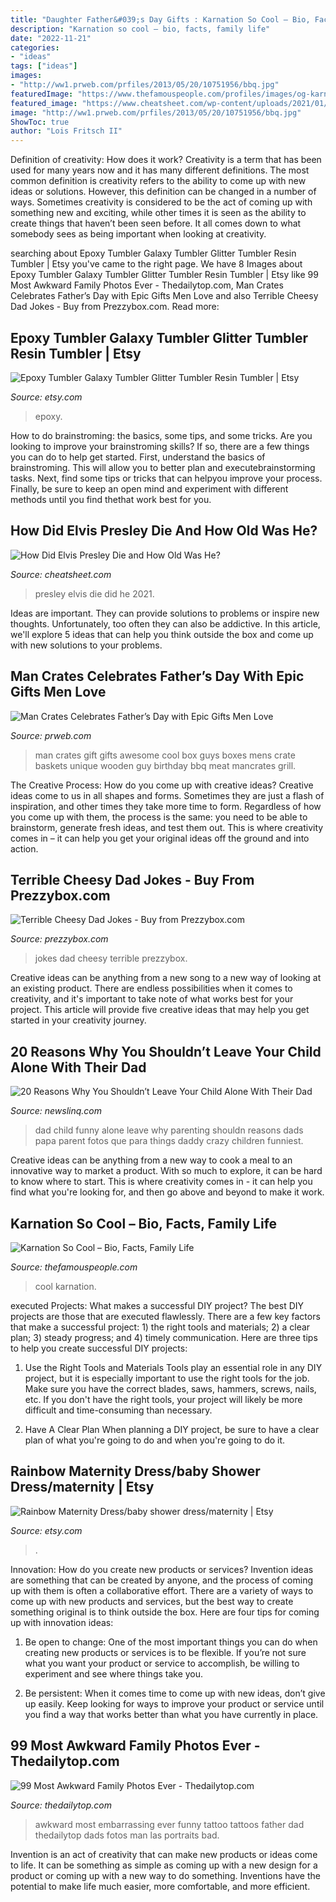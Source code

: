 ```yaml
---
title: "Daughter Father&#039;s Day Gifts : Karnation So Cool – Bio, Facts, Family Life"
description: "Karnation so cool – bio, facts, family life"
date: "2022-11-21"
categories:
- "ideas"
tags: ["ideas"]
images:
- "http://ww1.prweb.com/prfiles/2013/05/20/10751956/bbq.jpg"
featuredImage: "https://www.thefamouspeople.com/profiles/images/og-karnation-so-cool-63619.jpg"
featured_image: "https://www.cheatsheet.com/wp-content/uploads/2021/01/elvispresleylisamarie1.jpg"
image: "http://ww1.prweb.com/prfiles/2013/05/20/10751956/bbq.jpg"
ShowToc: true
author: "Lois Fritsch II"
---
```



Definition of creativity: How does it work?
Creativity is a term that has been used for many years now and it has many different definitions. The most common definition is creativity refers to the ability to come up with new ideas or solutions. However, this definition can be changed in a number of ways. Sometimes creativity is considered to be the act of coming up with something new and exciting, while other times it is seen as the ability to create things that haven’t been seen before. It all comes down to what somebody sees as being important when looking at creativity.

	

		
searching about Epoxy Tumbler Galaxy Tumbler Glitter Tumbler Resin Tumbler | Etsy you've came to the right page. We have 8 Images about Epoxy Tumbler Galaxy Tumbler Glitter Tumbler Resin Tumbler | Etsy like 99 Most Awkward Family Photos Ever - Thedailytop.com, Man Crates Celebrates Father’s Day with Epic Gifts Men Love and also Terrible Cheesy Dad Jokes - Buy from Prezzybox.com. Read more:
		
    
## Epoxy Tumbler Galaxy Tumbler Glitter Tumbler Resin Tumbler | Etsy

<img loading=lazy src="https://i.etsystatic.com/28431105/r/il/463f1e/2944175982/il_fullxfull.2944175982_cbaz.jpg" onerror="this.onerror=null;this.src='https://tse1.mm.bing.net/th?id=OIP.1PfQD3jzshkFT_dy-532mwHaJ4&amp;pid=15.1';" alt="Epoxy Tumbler Galaxy Tumbler Glitter Tumbler Resin Tumbler | Etsy">

_Source: etsy.com_

>epoxy. 

	

How to do brainstroming: the basics, some tips, and some tricks.
Are you looking to improve your brainstroming skills? If so, there are a few things you can do to help get started. First, understand the basics of brainstroming. This will allow you to better plan and executebrainstorming tasks. Next, find some tips or tricks that can helpyou improve your process. Finally, be sure to keep an open mind and experiment with different methods until you find thethat work best for you.

    
## How Did Elvis Presley Die And How Old Was He?

<img loading=lazy src="https://www.cheatsheet.com/wp-content/uploads/2021/01/elvispresleylisamarie1.jpg" onerror="this.onerror=null;this.src='https://tse2.mm.bing.net/th?id=OIP.LIJugyJ15gdvrEl8Gd1cKQHaG2&amp;pid=15.1';" alt="How Did Elvis Presley Die and How Old Was He?">

_Source: cheatsheet.com_

>presley elvis die did he 2021. 

	

Ideas are important. They can provide solutions to problems or inspire new thoughts. Unfortunately, too often they can also be addictive. In this article, we'll explore 5 ideas that can help you think outside the box and come up with new solutions to your problems.

    
## Man Crates Celebrates Father’s Day With Epic Gifts Men Love

<img loading=lazy src="http://ww1.prweb.com/prfiles/2013/05/20/10751956/bbq.jpg" onerror="this.onerror=null;this.src='https://tse1.mm.bing.net/th?id=OIP._PR0q7AkAFmZPzI6H7GIBAHaHa&amp;pid=15.1';" alt="Man Crates Celebrates Father’s Day with Epic Gifts Men Love">

_Source: prweb.com_

>man crates gift gifts awesome cool box guys boxes mens crate baskets unique wooden guy birthday bbq meat mancrates grill. 

	

The Creative Process: How do you come up with creative ideas?
Creative ideas come to us in all shapes and forms. Sometimes they are just a flash of inspiration, and other times they take more time to form. Regardless of how you come up with them, the process is the same: you need to be able to brainstorm, generate fresh ideas, and test them out. This is where creativity comes in – it can help you get your original ideas off the ground and into action.

    
## Terrible Cheesy Dad Jokes - Buy From Prezzybox.com

<img loading=lazy src="https://prod.cdn.prezzybox.com/eyJidWNrZXQiOiJwcmV6LXNoYXJlZC1kYXRhIiwia2V5IjoiSW1hZ2VzLzgwMDY1LmpwZyIsImVkaXRzIjp7InJlc2l6ZSI6eyJ3aWR0aCI6NTcwLCJoZWlnaHQiOjU3MCwiZml0IjoiY292ZXIifX19" onerror="this.onerror=null;this.src='https://tse3.mm.bing.net/th?id=OIP.zONGIWfeQRzrcRU0IV6_mAHaHa&amp;pid=15.1';" alt="Terrible Cheesy Dad Jokes - Buy from Prezzybox.com">

_Source: prezzybox.com_

>jokes dad cheesy terrible prezzybox. 

	

Creative ideas can be anything from a new song to a new way of looking at an existing product. There are endless possibilities when it comes to creativity, and it's important to take note of what works best for your project. This article will provide five creative ideas that may help you get started in your creativity journey.

    
## 20 Reasons Why You Shouldn’t Leave Your Child Alone With Their Dad

<img loading=lazy src="http://www.newslinq.com/wp-content/uploads/2016/07/do-not-leave-your-child-to-dad-10.jpg" onerror="this.onerror=null;this.src='https://tse2.mm.bing.net/th?id=OIP.4eEmDPfjKLVl8h39EE-d6QHaJ1&amp;pid=15.1';" alt="20 Reasons Why You Shouldn’t Leave Your Child Alone With Their Dad">

_Source: newslinq.com_

>dad child funny alone leave why parenting shouldn reasons dads papa parent fotos que para things daddy crazy children funniest. 

	

Creative ideas can be anything from a new way to cook a meal to an innovative way to market a product. With so much to explore, it can be hard to know where to start. This is where creativity comes in - it can help you find what you're looking for, and then go above and beyond to make it work.

    
## Karnation So Cool – Bio, Facts, Family Life

<img loading=lazy src="https://www.thefamouspeople.com/profiles/images/og-karnation-so-cool-63619.jpg" onerror="this.onerror=null;this.src='https://tse3.mm.bing.net/th?id=OIP.2WAzULIowQTN4q3ebUcFUQHaD4&amp;pid=15.1';" alt="Karnation So Cool – Bio, Facts, Family Life">

_Source: thefamouspeople.com_

>cool karnation. 

	

executed Projects: What makes a successful DIY project?
The best DIY projects are those that are executed flawlessly. There are a few key factors that make a successful project: 1) the right tools and materials; 2) a clear plan; 3) steady progress; and 4) timely communication. Here are three tips to help you create successful DIY projects:
1. Use the Right Tools and Materials
Tools play an essential role in any DIY project, but it is especially important to use the right tools for the job. Make sure you have the correct blades, saws, hammers, screws, nails, etc. If you don't have the right tools, your project will likely be more difficult and time-consuming than necessary.

2. Have A Clear Plan
When planning a DIY project, be sure to have a clear plan of what you're going to do and when you're going to do it.

    
## Rainbow Maternity Dress/baby Shower Dress/maternity | Etsy

<img loading=lazy src="https://i.etsystatic.com/8943002/r/il/34e9ec/1559274410/il_fullxfull.1559274410_kwzk.jpg" onerror="this.onerror=null;this.src='https://tse1.mm.bing.net/th?id=OIP.Wq6RqC-9dMCL_7iN50qgxwHaJ4&amp;pid=15.1';" alt="Rainbow Maternity Dress/baby shower dress/maternity | Etsy">

_Source: etsy.com_

>. 

	

Innovation: How do you create new products or services?
Invention ideas are something that can be created by anyone, and the process of coming up with them is often a collaborative effort. There are a variety of ways to come up with new products and services, but the best way to create something original is to think outside the box. Here are four tips for coming up with innovation ideas:
1. Be open to change: One of the most important things you can do when creating new products or services is to be flexible. If you’re not sure what you want your product or service to accomplish, be willing to experiment and see where things take you.

2. Be persistent: When it comes time to come up with new ideas, don’t give up easily. Keep looking for ways to improve your product or service until you find a way that works better than what you have currently in place.

    
## 99 Most Awkward Family Photos Ever - Thedailytop.com

<img loading=lazy src="http://www.thedailytop.com/wp-content/uploads/2014/05/Awkward-Family-Photos-62.jpg" onerror="this.onerror=null;this.src='https://tse4.mm.bing.net/th?id=OIP.v7eAoX_RP3uOhfzvDQMVbAHaKI&amp;pid=15.1';" alt="99 Most Awkward Family Photos Ever - Thedailytop.com">

_Source: thedailytop.com_

>awkward most embarrassing ever funny tattoo tattoos father dad thedailytop dads fotos man las portraits bad. 

	

Invention is an act of creativity that can make new products or ideas come to life. It can be something as simple as coming up with a new design for a product or coming up with a new way to do something. Inventions have the potential to make life much easier, more comfortable, and more efficient.

